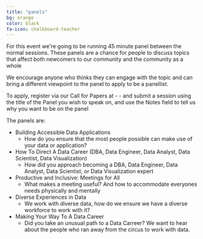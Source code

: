 ```yaml
---
title: "panels"
bg: orange
color: black
fa-icon: chalkboard-teacher
---
```


For this event we're going to be running 45 minute panel between the normal sessions. These panels are a chance for people to discuss topics that affect both newcomers to our community and the community as a whole

We encourage anyone who thinks they can engage with the topic and can bring a different viewpoint to the panel to apply to be a panellist.

To apply, register via our Call for Papers at - - and submit a session using the title of the Panel you wish to speak on, and use the Notes field to tell us why you want to be on the panel
 
The panels are:

- Building Accessible Data Applications
    - How do you ensure that the most people possible can make use of your data or application?
- How To Direct A Data Career (DBA, Data Engineer, Data Analyst, Data Scientist, Data Visualization)
    -  How did you approach becoming a DBA, Data Engineer, Data Analyst, Data Scientist, or  Data Visualization expert
- Productive and Inclusive: Meetings for All
    - What makes a meeting useful? And how to accommodate everyones needs physically and mentally 
- Diverse Experiences in Data
    - We work with diverse data, how do we ensure we have a diverse workforce to work with it?
- Making Your Way To A Data Career
    - Did you take an unusual path to a Data Carreer? We want to hear about the people who ran away from the circus to work with data.
